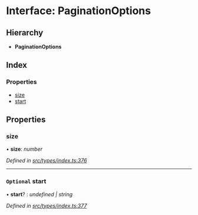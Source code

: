# Interface: PaginationOptions

## Hierarchy

* **PaginationOptions**

## Index

### Properties

* [size](paginationoptions.md#size)
* [start](paginationoptions.md#optional-start)

## Properties

###  size

• **size**: *number*

*Defined in [src/types/index.ts:376](https://github.com/PolymathNetwork/polymesh-sdk/blob/a6abd82/src/types/index.ts#L376)*

___

### `Optional` start

• **start**? : *undefined | string*

*Defined in [src/types/index.ts:377](https://github.com/PolymathNetwork/polymesh-sdk/blob/a6abd82/src/types/index.ts#L377)*
